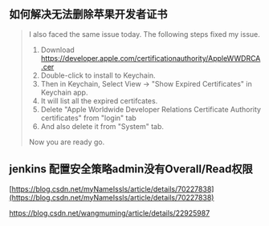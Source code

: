 ## 如何解决无法删除苹果开发者证书

> I also faced the same issue today. The following steps fixed my issue.
>
> 1. Download https://developer.apple.com/certificationauthority/AppleWWDRCA.cer
> 2. Double-click to install to Keychain.
> 3. Then in Keychain, Select View -> "Show Expired Certificates" in Keychain app.
> 4. It will list all the expired certifcates.
> 5. Delete "Apple Worldwide Developer Relations Certificate Authority certificates" from "login" tab
> 6. And also delete it from "System" tab.
>
> Now you are ready go.



## **jenkins** 配置安全策略**admin**没有**Overall/Read**权限



[https://blog.csdn.net/myNameIssls/article/details/70227838](https://blog.csdn.net/myNameIssls/article/details/70227838)

https://blog.csdn.net/wangmuming/article/details/22925987





